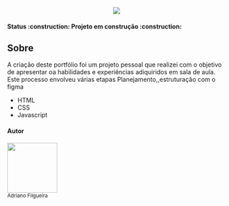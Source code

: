 
<div align="center">
<img  src="https://github.com/AdrianoFilgueira85/portifolio/assets/166462623/1be513e0-b825-414a-8587-81271034df44">
 </div>
 <h4> 
   Status :construction:  Projeto em construção  :construction:
</h4>
 <h2>Sobre</h2>
 <p>A criação deste portfólio foi um projeto pessoal que realizei com o objetivo de apresentar oa habilidades e  experiências adiquiridos em sala de aula. Este processo envolveu várias etapas Planejamento,,estruturação com o figma </h4>
<ul>
 <li>HTML</li>
 <li>CSS</li>
 <li>Javascript</li>
</ul>
<h4>Autor</h4>
<img src ="https://github.com/AdrianoFilgueira85/portifolio/assets/166462623/96f2fa52-e4c5-4cf6-9453-562de359288b" width=115 ><br> <sub>Adriano Filgueira</sub>


 

